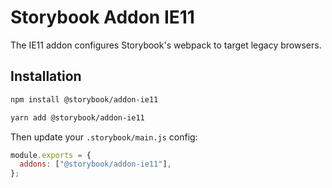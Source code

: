 # Storybook Addon IE11

The IE11 addon configures Storybook's webpack to target legacy browsers.

## Installation

```sh
npm install @storybook/addon-ie11

yarn add @storybook/addon-ie11
```

Then update your `.storybook/main.js` config:

```js
module.exports = {
  addons: ["@storybook/addon-ie11"],
};
```
